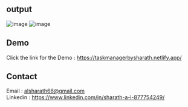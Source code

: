 ## output

![image](https://github.com/user-attachments/assets/af08e33c-7c44-43a4-a81a-14c030bdf7db)
![image](https://github.com/user-attachments/assets/51f938eb-25c7-45f4-b169-0c1da2a27e78)

## Demo
Click the link for the Demo : https://taskmanagerbysharath.netlify.app/

## Contact
Email : alsharath66@gmail.com <br>
Linkedin : https://www.linkedin.com/in/sharath-a-l-877754249/

